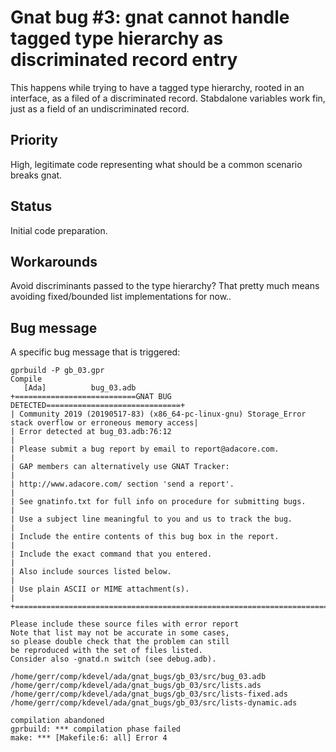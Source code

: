 # Gnat bug #3: gnat cannot handle tagged type hierarchy as discriminated record entry
This happens while trying to have a tagged type hierarchy, rooted in an interface, as a filed of a discriminated record.
Stabdalone variables work fin, just as a field of an undiscriminated record.

## Priority
High, legitimate code representing what should be a common scenario breaks gnat.

## Status
Initial code preparation.

## Workarounds
Avoid discriminants passed to the type hierarchy? That pretty much means avoiding fixed/bounded list implementations for now..

## Bug message
A specific bug message that is triggered:
```
gprbuild -P gb_03.gpr
Compile
   [Ada]          bug_03.adb
+===========================GNAT BUG DETECTED==============================+
| Community 2019 (20190517-83) (x86_64-pc-linux-gnu) Storage_Error stack overflow or erroneous memory access|
| Error detected at bug_03.adb:76:12                                       |
| Please submit a bug report by email to report@adacore.com.               |
| GAP members can alternatively use GNAT Tracker:                          |
| http://www.adacore.com/ section 'send a report'.                         |
| See gnatinfo.txt for full info on procedure for submitting bugs.         |
| Use a subject line meaningful to you and us to track the bug.            |
| Include the entire contents of this bug box in the report.               |
| Include the exact command that you entered.                              |
| Also include sources listed below.                                       |
| Use plain ASCII or MIME attachment(s).                                   |
+==========================================================================+

Please include these source files with error report
Note that list may not be accurate in some cases,
so please double check that the problem can still
be reproduced with the set of files listed.
Consider also -gnatd.n switch (see debug.adb).

/home/gerr/comp/kdevel/ada/gnat_bugs/gb_03/src/bug_03.adb
/home/gerr/comp/kdevel/ada/gnat_bugs/gb_03/src/lists.ads
/home/gerr/comp/kdevel/ada/gnat_bugs/gb_03/src/lists-fixed.ads
/home/gerr/comp/kdevel/ada/gnat_bugs/gb_03/src/lists-dynamic.ads

compilation abandoned
gprbuild: *** compilation phase failed
make: *** [Makefile:6: all] Error 4
```
